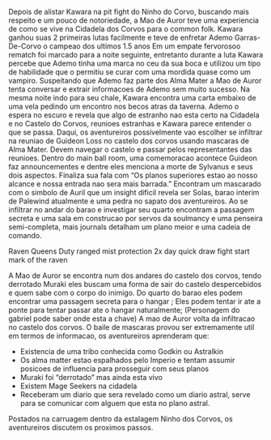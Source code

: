 Depois de alistar Kawara na pit fight do Ninho do Corvo, buscando mais respeito e um pouco de notoriedade, a Mao de Auror teve uma experiencia de como se vive na Cidadela dos Corvos para o common folk. Kawara ganhou suas 2 primeiras lutas facilmente e teve de enfretar Ademo Garras-De-Corvo o campeao dos ultimos 1.5 anos
Em um empate fervorosoo rematch foi marcado para a noite seguinte, entretanto durante a luta Kawara percebe que Ademo tinha uma marca no ceu da sua boca e utilizou um tipo de habilidade que o permitiu se curar com uma mordida quase como um vampiro. Suspeitando que Ademo faz parte dos Alma Mater a Mao de Auror tenta conversar e extrair informacoes de Ademo sem muito sucesso. Na mesma noite indo para seu chale, Kawara encontra uma carta embaixo de uma vela pedindo um encontro nos becos atras da taverna. Ademo o espera no escuro e revela que algo de estranho nao esta certo na Cidadela e no Castelo do Corvos, reunioes estranhas e Kawara parece entender o que se passa.
Daqui, os aventureiros possivelmente vao escolher se infiltrar na reuniao de Guideon Loss no castelo dos corvos usando mascaras de Alma Mater. Devem navegar o castelo e passar pelos representantes das reunioes. Dentro do main ball room, uma comemoracao acontece Guideon faz announcementes e dentre eles menciona a morte de Sylvanus e seus dois aspectos. Finaliza sua fala com “Os planos superiores estao ao nosso alcance e nossa entrada nao sera mais barrada.”
Encontram um mascarado com o simbolo de Auril que um insight dificil revela ser Solas, barao interim de Palewind atualmente e uma pedra no sapato dos aventureiros. Ao se infiltrar no andar do barao e investigar seu quarto encontram a passagem secreta e uma sala em construcao por servos da soulmancy e uma penseira semi-completa, mais journals detalham um plano meior e uma cadeia de comando.
  
Raven Queens Duty
ranged mist protection 2x day
quick draw fight start
mark of the raven
  
A Mao de Auror se encontra num dos andares do castelo dos corvos, tendo derrotado Muraki eles buscam uma forma de sair do castelo despercebidos e quem sabe com o corpo do inimigo.
Do quarto do barao eles podem encontrar uma passagem secreta para o hangar ;
Eles podem tentar ir ate a ponte para tentar passar ate o hangar naturalmente; (Personagem do gabriel pode saber onde esta a chave)
A mao de Auror volta da infiltracao no castelo dos corvos.
O baile de mascaras provou ser extremamente util em termos de informacao, os aventureiros aprenderam que:
- Existencia de uma tribo conhecida como Godkin ou Astralkin
- Os alma matter estao espalhados pelo Imperio e tentam assumir posicoes de influencia para prosseguir com seus planos
- Muraki foi “derrotado” mas ainda esta vivo
- Existem Mage Seekers na cidadela
- Receberam um diario que sera revelado como um diario astral, serve para se comunicar com alguem que esta no plano astral.
  
Postados na carruagem dentro da estalagem Ninho dos Corvos, os aventureiros discutem os proximos passos.